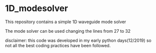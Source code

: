 # 1D_modesolver
This repository contains a simple 1D waveguide mode solver

The mode solver can be used changing the lines from 27 to 32 


disclaimer: this code was developed in my early python days(12/2019) so not all the best coding practices have been followed. 
